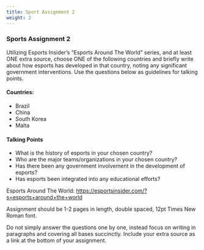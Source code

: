 ```yaml
---
title: Sport Assignment 2
weight: 2
---
```

<!--StartFragment-->

### Sports Assignment 2 

Utilizing Esports Insider’s “Esports Around The World” series, and at least ONE extra source, choose ONE of the following countries and briefly write about how esports has developed in that country, noting any significant government interventions. Use the questions below as guidelines for talking points.

#### Countries:

* B﻿razil
* C﻿hina
* S﻿outh Korea
* M﻿alta

#### Talking Points

* What is the history of esports in your chosen country?
* Who are the major teams/organizations in your chosen country?
* Has there been any government involvement in the development of esports?
* Has esports been integrated into any educational efforts?

Esports Around The World: <https://esportsinsider.com/?s=esports+around+the+world> 

Assignment should be 1-2 pages in length, double spaced, 12pt Times New Roman font. 

Do not simply answer the questions one by one, instead focus on writing in paragraphs and covering all bases succinctly. Include your extra source as a link at the bottom of your assignment. 

<!--EndFragment-->